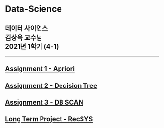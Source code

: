 Data-Science    
=============
데이터 사이언스 </br> 김상욱 교수님 <br/> 2021년 1학기 (4-1)
-------------
--------
## [Assignment 1 - Apriori](https://github.com/hoon4233/Database-System/tree/master/assignment1)
## [Assignment 2 - Decision Tree](https://github.com/hoon4233/Database-System/tree/master/assignment2)
## [Assignment 3 - DB SCAN](https://github.com/hoon4233/Database-System/tree/master/assignment3)
## [Long Term Project - RecSYS](https://github.com/hoon4233/Database-System/tree/master/long_term_project)


